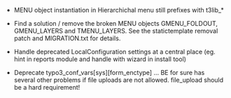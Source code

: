 * MENU object instantiation in Hierarchichal menu still prefixes with t3lib_*

* Find a solution / remove the broken MENU objects GMENU_FOLDOUT,
GMENU_LAYERS and TMENU_LAYERS. See the statictemplate removal patch
and MIGRATION.txt for details.

* Handle deprecated LocalConfiguration settings at a central place (eg. hint
in reports module and handle with wizard in install tool)

* Deprecate typo3_conf_vars[sys][form_enctype] ... BE for sure has several other problems
if file uploads are not allowed. file_upload should be a hard requirement!
